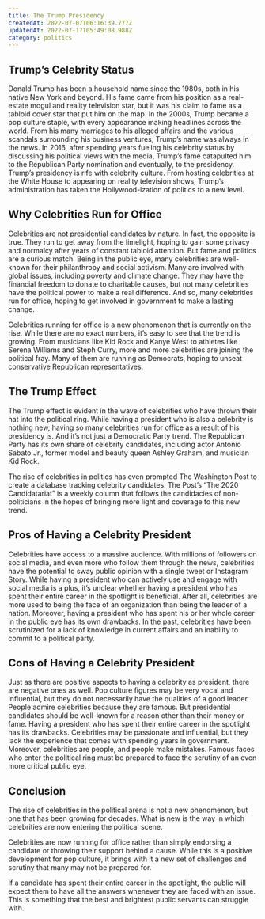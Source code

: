 ```yaml
---
title: The Trump Presidency
createdAt: 2022-07-07T06:16:39.777Z
updatedAt: 2022-07-17T05:49:08.988Z
category: politics
---
```


## Trump’s Celebrity Status

Donald Trump has been a household name since the 1980s, both in his native New York and beyond. His fame came from his position as a real-estate mogul and reality television star, but it was his claim to fame as a tabloid cover star that put him on the map.
In the 2000s, Trump became a pop culture staple, with every appearance making headlines across the world. From his many marriages to his alleged affairs and the various scandals surrounding his business ventures, Trump’s name was always in the news.
In 2016, after spending years fueling his celebrity status by discussing his political views with the media, Trump’s fame catapulted him to the Republican Party nomination and eventually, to the presidency.
Trump’s presidency is rife with celebrity culture. From hosting celebrities at the White House to appearing on reality television shows, Trump’s administration has taken the Hollywood-ization of politics to a new level.

## Why Celebrities Run for Office

Celebrities are not presidential candidates by nature. In fact, the opposite is true. They run to get away from the limelight, hoping to gain some privacy and normalcy after years of constant tabloid attention.
But fame and politics are a curious match. Being in the public eye, many celebrities are well-known for their philanthropy and social activism. Many are involved with global issues, including poverty and climate change.
They may have the financial freedom to donate to charitable causes, but not many celebrities have the political power to make a real difference.
And so, many celebrities run for office, hoping to get involved in government to make a lasting change.

Celebrities running for office is a new phenomenon that is currently on the rise. While there are no exact numbers, it’s easy to see that the trend is growing. From musicians like Kid Rock and Kanye West to athletes like Serena Williams and Steph Curry, more and more celebrities are joining the political fray. Many of them are running as Democrats, hoping to unseat conservative Republican representatives.

## The Trump Effect

The Trump effect is evident in the wave of celebrities who have thrown their hat into the political ring. While having a president who is also a celebrity is nothing new, having so many celebrities run for office as a result of his presidency is.
And it’s not just a Democratic Party trend. The Republican Party has its own share of celebrity candidates, including actor Antonio Sabato Jr., former model and beauty queen Ashley Graham, and musician Kid Rock.

The rise of celebrities in politics has even prompted The Washington Post to create a database tracking celebrity candidates. The Post’s “The 2020 Candidatariat” is a weekly column that follows the candidacies of non-politicians in the hopes of bringing more light and coverage to this new trend.

## Pros of Having a Celebrity President

Celebrities have access to a massive audience. With millions of followers on social media, and even more who follow them through the news, celebrities have the potential to sway public opinion with a single tweet or Instagram Story.
While having a president who can actively use and engage with social media is a plus, it’s unclear whether having a president who has spent their entire career in the spotlight is beneficial. After all, celebrities are more used to being the face of an organization than being the leader of a nation.
Moreover, having a president who has spent his or her whole career in the public eye has its own drawbacks. In the past, celebrities have been scrutinized for a lack of knowledge in current affairs and an inability to commit to a political party.

## Cons of Having a Celebrity President

Just as there are positive aspects to having a celebrity as president, there are negative ones as well. Pop culture figures may be very vocal and influential, but they do not necessarily have the qualities of a good leader.
People admire celebrities because they are famous. But presidential candidates should be well-known for a reason other than their money or fame.
Having a president who has spent their entire career in the spotlight has its drawbacks. Celebrities may be passionate and influential, but they lack the experience that comes with spending years in government.
Moreover, celebrities are people, and people make mistakes. Famous faces who enter the political ring must be prepared to face the scrutiny of an even more critical public eye.

## Conclusion

The rise of celebrities in the political arena is not a new phenomenon, but one that has been growing for decades. What is new is the way in which celebrities are now entering the political scene.

Celebrities are now running for office rather than simply endorsing a candidate or throwing their support behind a cause. While this is a positive development for pop culture, it brings with it a new set of challenges and scrutiny that many may not be prepared for.

If a candidate has spent their entire career in the spotlight, the public will expect them to have all the answers whenever they are faced with an issue. This is something that the best and brightest public servants can struggle with.
